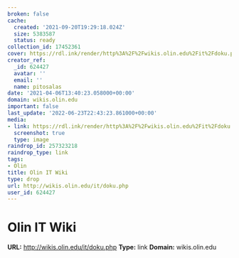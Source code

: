 ```yaml
---
broken: false
cache:
  created: '2021-09-20T19:29:18.024Z'
  size: 5383587
  status: ready
collection_id: 17452361
cover: https://rdl.ink/render/http%3A%2F%2Fwikis.olin.edu%2Fit%2Fdoku.php
creator_ref:
  _id: 624427
  avatar: ''
  email: ''
  name: pitosalas
date: '2021-04-06T13:40:23.058000+00:00'
domain: wikis.olin.edu
important: false
last_update: '2022-06-23T22:43:23.861000+00:00'
media:
- link: https://rdl.ink/render/http%3A%2F%2Fwikis.olin.edu%2Fit%2Fdoku.php
  screenshot: true
  type: image
raindrop_id: 257323218
raindrop_type: link
tags:
- Olin
title: Olin IT Wiki
type: drop
url: http://wikis.olin.edu/it/doku.php
user_id: 624427
---
```


# Olin IT Wiki

**URL:** http://wikis.olin.edu/it/doku.php
**Type:** link
**Domain:** wikis.olin.edu
